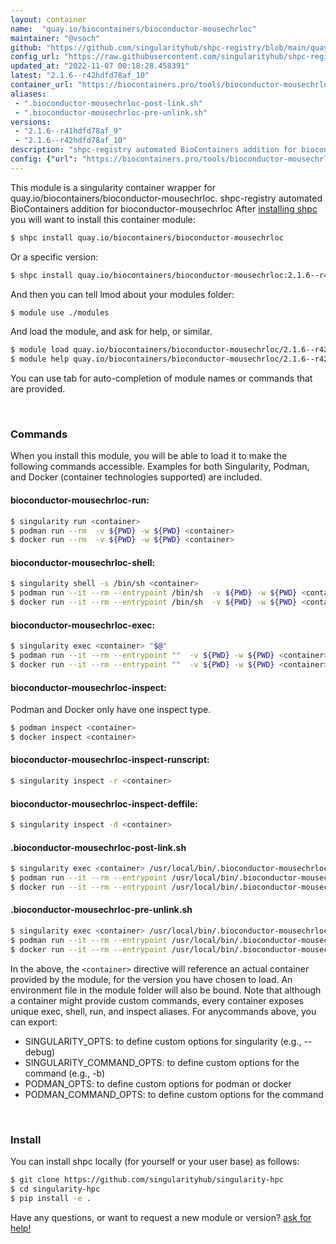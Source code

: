 ```yaml
---
layout: container
name:  "quay.io/biocontainers/bioconductor-mousechrloc"
maintainer: "@vsoch"
github: "https://github.com/singularityhub/shpc-registry/blob/main/quay.io/biocontainers/bioconductor-mousechrloc/container.yaml"
config_url: "https://raw.githubusercontent.com/singularityhub/shpc-registry/main/quay.io/biocontainers/bioconductor-mousechrloc/container.yaml"
updated_at: "2022-11-07 00:18:28.458391"
latest: "2.1.6--r42hdfd78af_10"
container_url: "https://biocontainers.pro/tools/bioconductor-mousechrloc"
aliases:
 - ".bioconductor-mousechrloc-post-link.sh"
 - ".bioconductor-mousechrloc-pre-unlink.sh"
versions:
 - "2.1.6--r41hdfd78af_9"
 - "2.1.6--r42hdfd78af_10"
description: "shpc-registry automated BioContainers addition for bioconductor-mousechrloc"
config: {"url": "https://biocontainers.pro/tools/bioconductor-mousechrloc", "maintainer": "@vsoch", "description": "shpc-registry automated BioContainers addition for bioconductor-mousechrloc", "latest": {"2.1.6--r42hdfd78af_10": "sha256:1a7b99b9261417bb9cba19b416d7e6b595071709b10953e1da5d63e068f43651"}, "tags": {"2.1.6--r41hdfd78af_9": "sha256:f99f36c3b100f1ff2d67cc8809a78ca9cc890ba7350cb2f85264755e3ff5fff3", "2.1.6--r42hdfd78af_10": "sha256:1a7b99b9261417bb9cba19b416d7e6b595071709b10953e1da5d63e068f43651"}, "docker": "quay.io/biocontainers/bioconductor-mousechrloc", "aliases": {".bioconductor-mousechrloc-post-link.sh": "/usr/local/bin/.bioconductor-mousechrloc-post-link.sh", ".bioconductor-mousechrloc-pre-unlink.sh": "/usr/local/bin/.bioconductor-mousechrloc-pre-unlink.sh"}}
---
```


This module is a singularity container wrapper for quay.io/biocontainers/bioconductor-mousechrloc.
shpc-registry automated BioContainers addition for bioconductor-mousechrloc
After [installing shpc](#install) you will want to install this container module:


```bash
$ shpc install quay.io/biocontainers/bioconductor-mousechrloc
```

Or a specific version:

```bash
$ shpc install quay.io/biocontainers/bioconductor-mousechrloc:2.1.6--r42hdfd78af_10
```

And then you can tell lmod about your modules folder:

```bash
$ module use ./modules
```

And load the module, and ask for help, or similar.

```bash
$ module load quay.io/biocontainers/bioconductor-mousechrloc/2.1.6--r42hdfd78af_10
$ module help quay.io/biocontainers/bioconductor-mousechrloc/2.1.6--r42hdfd78af_10
```

You can use tab for auto-completion of module names or commands that are provided.

<br>

### Commands

When you install this module, you will be able to load it to make the following commands accessible.
Examples for both Singularity, Podman, and Docker (container technologies supported) are included.

#### bioconductor-mousechrloc-run:

```bash
$ singularity run <container>
$ podman run --rm  -v ${PWD} -w ${PWD} <container>
$ docker run --rm  -v ${PWD} -w ${PWD} <container>
```

#### bioconductor-mousechrloc-shell:

```bash
$ singularity shell -s /bin/sh <container>
$ podman run --it --rm --entrypoint /bin/sh  -v ${PWD} -w ${PWD} <container>
$ docker run --it --rm --entrypoint /bin/sh  -v ${PWD} -w ${PWD} <container>
```

#### bioconductor-mousechrloc-exec:

```bash
$ singularity exec <container> "$@"
$ podman run --it --rm --entrypoint ""  -v ${PWD} -w ${PWD} <container> "$@"
$ docker run --it --rm --entrypoint ""  -v ${PWD} -w ${PWD} <container> "$@"
```

#### bioconductor-mousechrloc-inspect:

Podman and Docker only have one inspect type.

```bash
$ podman inspect <container>
$ docker inspect <container>
```

#### bioconductor-mousechrloc-inspect-runscript:

```bash
$ singularity inspect -r <container>
```

#### bioconductor-mousechrloc-inspect-deffile:

```bash
$ singularity inspect -d <container>
```


#### .bioconductor-mousechrloc-post-link.sh

```bash
$ singularity exec <container> /usr/local/bin/.bioconductor-mousechrloc-post-link.sh
$ podman run --it --rm --entrypoint /usr/local/bin/.bioconductor-mousechrloc-post-link.sh   -v ${PWD} -w ${PWD} <container> -c " $@"
$ docker run --it --rm --entrypoint /usr/local/bin/.bioconductor-mousechrloc-post-link.sh   -v ${PWD} -w ${PWD} <container> -c " $@"
```


#### .bioconductor-mousechrloc-pre-unlink.sh

```bash
$ singularity exec <container> /usr/local/bin/.bioconductor-mousechrloc-pre-unlink.sh
$ podman run --it --rm --entrypoint /usr/local/bin/.bioconductor-mousechrloc-pre-unlink.sh   -v ${PWD} -w ${PWD} <container> -c " $@"
$ docker run --it --rm --entrypoint /usr/local/bin/.bioconductor-mousechrloc-pre-unlink.sh   -v ${PWD} -w ${PWD} <container> -c " $@"
```



In the above, the `<container>` directive will reference an actual container provided
by the module, for the version you have chosen to load. An environment file in the
module folder will also be bound. Note that although a container
might provide custom commands, every container exposes unique exec, shell, run, and
inspect aliases. For anycommands above, you can export:

 - SINGULARITY_OPTS: to define custom options for singularity (e.g., --debug)
 - SINGULARITY_COMMAND_OPTS: to define custom options for the command (e.g., -b)
 - PODMAN_OPTS: to define custom options for podman or docker
 - PODMAN_COMMAND_OPTS: to define custom options for the command

<br>

### Install

You can install shpc locally (for yourself or your user base) as follows:

```bash
$ git clone https://github.com/singularityhub/singularity-hpc
$ cd singularity-hpc
$ pip install -e .
```

Have any questions, or want to request a new module or version? [ask for help!](https://github.com/singularityhub/singularity-hpc/issues)